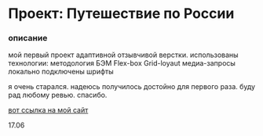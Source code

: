 # Проект: Путешествие по России

### описание
мой первый проект адаптивной отзывчивой верстки.
использованы технологии:
методология БЭМ
Flex-box
Grid-loyaut
медиа-запросы
локально подключены шрифты

я очень старался. надеюсь получилось достойно для первого раза.
буду рад любому ревью. спасибо.

[вот ссылка на мой сайт](https://sergeykhaidarov.github.io/russian-travel/)

17.06

